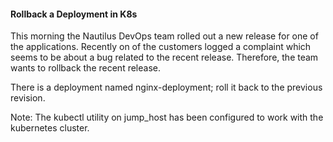 #### Rollback a Deployment in K8s

This morning the Nautilus DevOps team rolled out a new release for one of the applications. Recently on of the customers logged a complaint which seems to be about a bug related to the recent release. Therefore, the team wants to rollback the recent release.


There is a deployment named nginx-deployment; roll it back to the previous revision.

Note: The kubectl utility on jump_host has been configured to work with the kubernetes cluster.
